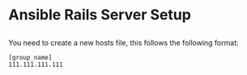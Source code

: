 # Ansible Rails Server Setup

##
You need to create a new hosts file, this follows the following format:
```
[group_name]
111.111.111.111
```
